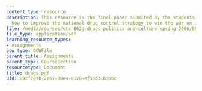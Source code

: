 ```yaml
---
content_type: resource
description: This resource is the final paper submited by the students explainings
  how to improve the national drug control strategy to win the war on drugs?
file: /media/courses/sts-062j-drugs-politics-and-culture-spring-2006/09cf7e7b2e6730e46128ef53d31b356c_drugs.pdf
file_type: application/pdf
learning_resource_types:
- Assignments
ocw_type: OCWFile
parent_title: Assignments
parent_type: CourseSection
resourcetype: Document
title: drugs.pdf
uid: 09cf7e7b-2e67-30e4-6128-ef53d31b356c
---
```

